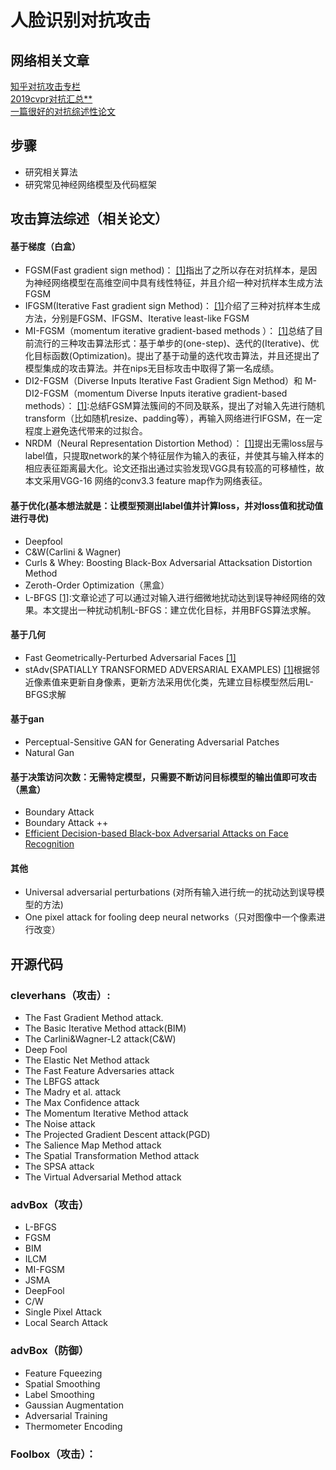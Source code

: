 # 人脸识别对抗攻击
## 网络相关文章
[知乎对抗攻击专栏](https://zhuanlan.zhihu.com/c_170476465)<br/>
[2019cvpr对抗汇总**](https://zhuanlan.zhihu.com/p/78743205)<br>
[一篇很好的对抗综述性论文](https://arxiv.org/pdf/1712.07107.pdf)

## 步骤
* 研究相关算法
* 研究常见神经网络模型及代码框架


## 攻击算法综述（相关论文）
#### 基于梯度（白盒）
* FGSM(Fast gradient sign method)：
[[1]](https://blog.csdn.net/qq_35414569/article/details/80770121)指出了之所以存在对抗样本，是因为神经网络模型在高维空间中具有线性特征，并且介绍一种对抗样本生成方法FGSM
* IFGSM(Iterative Fast gradient sign Method)：
[[1]](https://arxiv.org/pdf/1607.02533.pdf)介绍了三种对抗样本生成方法，分别是FGSM、IFGSM、Iterative least-like FGSM
* MI-FGSM（momentum iterative gradient-based methods ）：
[[1]](https://arxiv.org/pdf/1710.06081.pdf)总结了目前流行的三种攻击算法形式：基于单步的(one-step)、迭代的(Iterative)、优化目标函数(Optimization)。提出了基于动量的迭代攻击算法，并且还提出了模型集成的攻击算法。并在nips无目标攻击中取得了第一名成绩。
* DI2-FGSM（Diverse Inputs Iterative Fast Gradient Sign Method）和 M-DI2-FGSM（momentum Diverse Inputs iterative gradient-based methods）：
[[1]](https://arxiv.org/pdf/1803.06978.pdf):总结FGSM算法簇间的不同及联系，提出了对输入先进行随机transform（比如随机resize、padding等），再输入网络进行IFGSM，在一定程度上避免迭代带来的过拟合。
* NRDM（Neural Representation Distortion Method）：
[[1]](https://arxiv.org/pdf/1811.09020.pdf)提出无需loss层与label值，只提取network的某个特征层作为输入的表征，并使其与输入样本的相应表征距离最大化。论文还指出通过实验发现VGG具有较高的可移植性，故本文采用VGG-16 网络的conv3.3 feature map作为网络表征。

#### 基于优化(基本想法就是：让模型预测出label值并计算loss，并对loss值和扰动值进行寻优)
* Deepfool
* C&W(Carlini & Wagner)
* Curls & Whey: Boosting Black-Box Adversarial Attacksation Distortion Method
* Zeroth-Order Optimization（黑盒）
* L-BFGS
[[1]](https://arxiv.org/pdf/1312.6199.pdf):文章论述了可以通过对输入进行细微地扰动达到误导神经网络的效果。本文提出一种扰动机制L-BFGS：建立优化目标，并用BFGS算法求解。


#### 基于几何
* Fast Geometrically-Perturbed Adversarial Faces
[[1]]()
* stAdv(SPATIALLY TRANSFORMED ADVERSARIAL EXAMPLES)
[[1]](https://arxiv.org/pdf/1801.02612.pdf)根据邻近像素值来更新自身像素，更新方法采用优化类，先建立目标模型然后用L-BFGS求解



#### 基于gan
* Perceptual-Sensitive GAN for Generating Adversarial Patches
* Natural Gan

#### 基于决策访问次数：无需特定模型，只需要不断访问目标模型的输出值即可攻击（黑盒）
* Boundary Attack
* Boundary Attack ++
* [Efficient Decision-based Black-box Adversarial Attacks on Face Recognition](https://arxiv.org/pdf/1904.04433.pdf)<br/>
#### 其他
* Universal adversarial perturbations (对所有输入进行统一的扰动达到误导模型的方法)
* One pixel attack for fooling deep neural networks（只对图像中一个像素进行改变）

## 开源代码
### cleverhans（攻击）:
* The Fast Gradient Method attack.
* The Basic Iterative Method attack(BIM)
* The Carlini&Wagner-L2 attack(C&W)
* Deep Fool
* The Elastic Net Method attack
* The Fast Feature Adversaries attack
* The LBFGS attack
* The Madry et al. attack
* The Max Confidence attack
* The Momentum Iterative Method attack
* The Noise attack
* The Projected Gradient Descent attack(PGD)
* The Salience Map Method attack
* The Spatial Transformation Method attack
* The SPSA attack
* The Virtual Adversarial Method attack

### advBox（攻击）
* L-BFGS
* FGSM
* BIM
* ILCM
* MI-FGSM
* JSMA
* DeepFool
* C/W
* Single Pixel Attack
* Local Search Attack

### advBox（防御）
* Feature Fqueezing
* Spatial Smoothing
* Label Smoothing
* Gaussian Augmentation
* Adversarial Training
* Thermometer Encoding

### Foolbox（攻击）：
